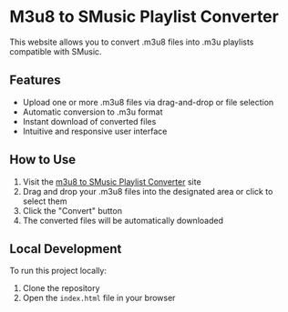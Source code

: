# M3u8 to SMusic Playlist Converter

This website allows you to convert .m3u8 files into .m3u playlists compatible with SMusic.

## Features

- Upload one or more .m3u8 files via drag-and-drop or file selection
- Automatic conversion to .m3u format
- Instant download of converted files
- Intuitive and responsive user interface

## How to Use

1. Visit the [m3u8 to SMusic Playlist Converter](https://infamousmick.github.io/M3u8-to-SMusic-playlist/) site
2. Drag and drop your .m3u8 files into the designated area or click to select them
3. Click the "Convert" button
4. The converted files will be automatically downloaded

## Local Development

To run this project locally:

1. Clone the repository
2. Open the `index.html` file in your browser
